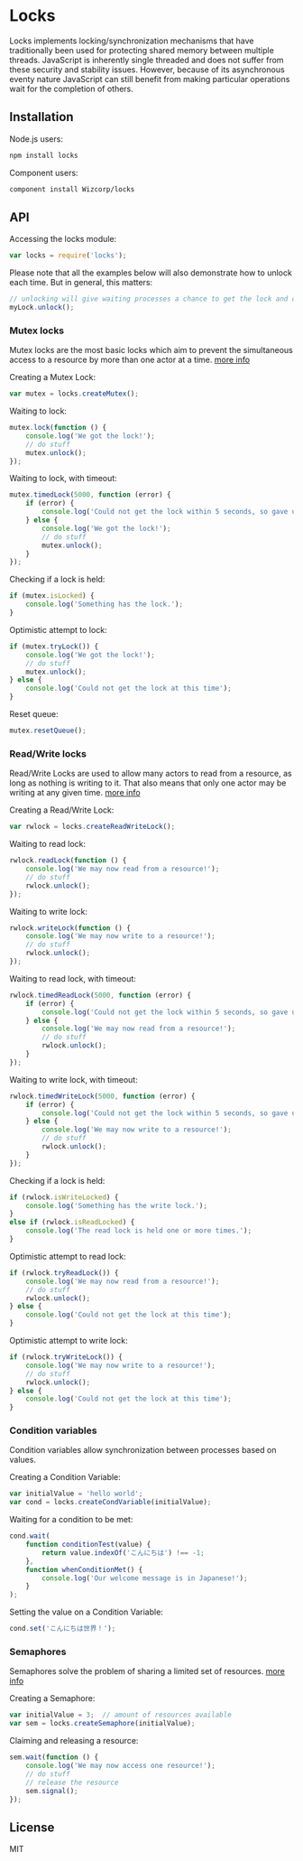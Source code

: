 # Locks

Locks implements locking/synchronization mechanisms that have traditionally
been used for protecting shared memory between multiple threads. JavaScript is
inherently single threaded and does not suffer from these security and
stability issues. However, because of its asynchronous eventy nature JavaScript
can still benefit from making particular operations wait for the completion of
others.

## Installation

Node.js users:
```bash
npm install locks
```

Component users:
```bash
component install Wizcorp/locks
```

## API

Accessing the locks module:
```javascript
var locks = require('locks');
```

Please note that all the examples below will also demonstrate how to unlock
each time. But in general, this matters:
```javascript
// unlocking will give waiting processes a chance to get the lock and continue
myLock.unlock();
```

### Mutex locks

Mutex locks are the most basic locks which aim to prevent the simultaneous
access to a resource by more than one actor at a time.
[more info](http://en.wikipedia.org/wiki/Mutual_exclusion)

Creating a Mutex Lock:
```javascript
var mutex = locks.createMutex();
```

Waiting to lock:
```javascript
mutex.lock(function () {
	console.log('We got the lock!');
	// do stuff
	mutex.unlock();
});
```

Waiting to lock, with timeout:
```javascript
mutex.timedLock(5000, function (error) {
	if (error) {
		console.log('Could not get the lock within 5 seconds, so gave up');
	} else {
		console.log('We got the lock!');
		// do stuff
		mutex.unlock();
	}
});
```

Checking if a lock is held:
```javascript
if (mutex.isLocked) {
	console.log('Something has the lock.');
}
```

Optimistic attempt to lock:
```javascript
if (mutex.tryLock()) {
	console.log('We got the lock!');
	// do stuff
	mutex.unlock();
} else {
	console.log('Could not get the lock at this time');
}
```

Reset queue:
```javascript
mutex.resetQueue();
```

### Read/Write locks

Read/Write Locks are used to allow many actors to read from a resource, as
long as nothing is writing to it. That also means that only one actor may be
writing at any given time.
[more info](http://en.wikipedia.org/wiki/Readers%E2%80%93writer_lock)

Creating a Read/Write Lock:
```javascript
var rwlock = locks.createReadWriteLock();
```

Waiting to read lock:
```javascript
rwlock.readLock(function () {
	console.log('We may now read from a resource!');
	// do stuff
	rwlock.unlock();
});
```

Waiting to write lock:
```javascript
rwlock.writeLock(function () {
	console.log('We may now write to a resource!');
	// do stuff
	rwlock.unlock();
});
```

Waiting to read lock, with timeout:
```javascript
rwlock.timedReadLock(5000, function (error) {
	if (error) {
		console.log('Could not get the lock within 5 seconds, so gave up');
	} else {
		console.log('We may now read from a resource!');
		// do stuff
		rwlock.unlock();
	}
});
```

Waiting to write lock, with timeout:
```javascript
rwlock.timedWriteLock(5000, function (error) {
	if (error) {
		console.log('Could not get the lock within 5 seconds, so gave up');
	} else {
		console.log('We may now write to a resource!');
		// do stuff
		rwlock.unlock();
	}
});
```

Checking if a lock is held:
```javascript
if (rwlock.isWriteLocked) {
	console.log('Something has the write lock.');
}
else if (rwlock.isReadLocked) {
	console.log('The read lock is held one or more times.');
}
```

Optimistic attempt to read lock:
```javascript
if (rwlock.tryReadLock()) {
	console.log('We may now read from a resource!');
	// do stuff
	rwlock.unlock();
} else {
	console.log('Could not get the lock at this time');
}
```

Optimistic attempt to write lock:
```javascript
if (rwlock.tryWriteLock()) {
	console.log('We may now write to a resource!');
	// do stuff
	rwlock.unlock();
} else {
	console.log('Could not get the lock at this time');
}
```

### Condition variables

Condition variables allow synchronization between processes based on values.

Creating a Condition Variable:
```javascript
var initialValue = 'hello world';
var cond = locks.createCondVariable(initialValue);
```

Waiting for a condition to be met:
```javascript
cond.wait(
	function conditionTest(value) {
		return value.indexOf('こんにちは') !== -1;
	},
	function whenConditionMet() {
		console.log('Our welcome message is in Japanese!');
	}
);
```

Setting the value on a Condition Variable:
```javascript
cond.set('こんにちは世界！');
```

### Semaphores

Semaphores solve the problem of sharing a limited set of resources.
[more info](http://en.wikipedia.org/wiki/Semaphore_%28programming%29)

Creating a Semaphore:
```javascript
var initialValue = 3;  // amount of resources available
var sem = locks.createSemaphore(initialValue);
```

Claiming and releasing a resource:
```javascript
sem.wait(function () {
	console.log('We may now access one resource!');
	// do stuff
	// release the resource
	sem.signal();
});
```

## License

MIT

